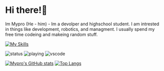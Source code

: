 # Hi there!👋
Im Mypro (He - him) - Im a devolper and highschool student. I am intrested in things like development, robotics, and managment. I usually spend my free time codeing and makeing random stuff.

[![My Skills](https://skillicons.dev/icons?i=codepen,docker,py,js,raspberrypi,css,vscode,html)](https://skillicons.dev)

![status](https://nocache.advaith.workers.dev?url=https://img.shields.io/endpoint?url=https://dev.discordprofiles.me/api/badge/status/1186335265212604567?simple=true)
![playing](https://nocache.advaith.workers.dev?url=https://img.shields.io/endpoint?url=https://dev.discordprofiles.me/api/badge/playing/1186335265212604567)
![vscode](https://nocache.advaith.workers.dev?url=https://img.shields.io/endpoint?url=https://dev.discordprofiles.me/api/badge/vscode/1186335265212604567)

[![Mypro's GitHub stats](https://github-readme-stats.vercel.app/api?username=JimmyTarson12&theme=blueberry&line_height=20&hide_border=true)](https://github.com/JimmyTarson12/)
[![Top Langs](https://github-readme-stats.vercel.app/api/top-langs/?username=JimmyTarson12&theme=blueberry&hide_border=true&layout=compact)](https://github.com/JimmyTarson12/)

